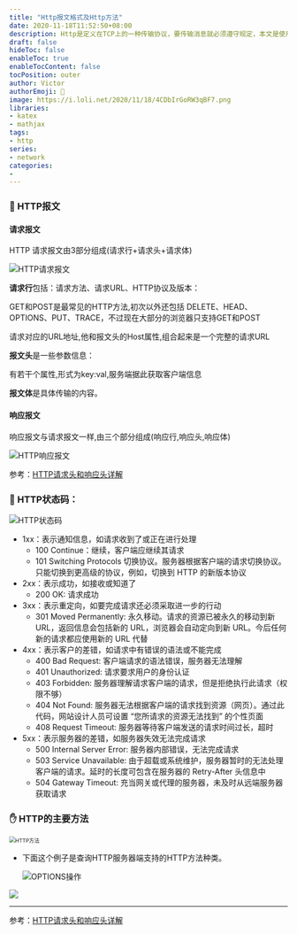 ```yaml
---
title: "Http报文格式及Http方法"
date: 2020-11-18T11:52:50+08:00
description: Http是定义在TCP上的一种传输协议，要传输消息就必须遵守规定，本文是使用Http的发送消息与接受消息的报文规定及方法。
draft: false
hideToc: false
enableToc: true
enableTocContent: false
tocPosition: outer
author: Victor
authorEmoji: 👻
image: https://i.loli.net/2020/11/18/4CDbIrGoRW3qBF7.png
libraries:
- katex
- mathjax
tags:
- http
series:
- network
categories:
-
---
```


### :fallen_leaf: HTTP报文

#### 请求报文

HTTP 请求报文由3部分组成(请求行+请求头+请求体)

![HTTP请求报文](https://i.loli.net/2020/11/11/pGh3toQX8WC6Nq5.png)

**请求行**包括：请求方法、请求URL、HTTP协议及版本：

GET和POST是最常见的HTTP方法,初次以外还包括 DELETE、HEAD、OPTIONS、PUT、TRACE，不过现在大部分的浏览器只支持GET和POST

请求对应的URL地址,他和报文头的Host属性,组合起来是一个完整的请求URL



**报文头**是一些参数信息：

有若干个属性,形式为key:val,服务端据此获取客户端信息

**报文体**是具体传输的内容。



#### 响应报文

响应报文与请求报文一样,由三个部分组成(响应行,响应头,响应体)

![HTTP响应报文](https://i.loli.net/2020/11/11/vtYpgrFsSqO6UTA.png)



参考：[HTTP请求头和响应头详解](https://www.jianshu.com/p/9a68281a3c84)

### :station: HTTP状态码：

![HTTP状态码](https://i.loli.net/2020/10/19/3Ow5z4nsGbPrMoD.png)

- 1xx：表示通知信息，如请求收到了或正在进行处理
  - 100 Continue：继续，客户端应继续其请求
  - 101 Switching Protocols 切换协议。服务器根据客户端的请求切换协议。只能切换到更高级的协议，例如，切换到 HTTP 的新版本协议
- 2xx：表示成功，如接收或知道了
  - 200 OK: 请求成功
- 3xx：表示重定向，如要完成请求还必须采取进一步的行动
  - 301 Moved Permanently: 永久移动。请求的资源已被永久的移动到新 URL，返回信息会包括新的 URL，浏览器会自动定向到新 URL。今后任何新的请求都应使用新的 URL 代替
- 4xx：表示客户的差错，如请求中有错误的语法或不能完成
  - 400 Bad Request: 客户端请求的语法错误，服务器无法理解
  - 401 Unauthorized: 请求要求用户的身份认证
  - 403 Forbidden: 服务器理解请求客户端的请求，但是拒绝执行此请求（权限不够）
  - 404 Not Found: 服务器无法根据客户端的请求找到资源（网页）。通过此代码，网站设计人员可设置 “您所请求的资源无法找到” 的个性页面
  - 408 Request Timeout: 服务器等待客户端发送的请求时间过长，超时
- 5xx：表示服务器的差错，如服务器失效无法完成请求
  - 500 Internal Server Error: 服务器内部错误，无法完成请求
  - 503 Service Unavailable: 由于超载或系统维护，服务器暂时的无法处理客户端的请求。延时的长度可包含在服务器的 Retry-After 头信息中
  - 504 Gateway Timeout: 充当网关或代理的服务器，未及时从远端服务器获取请求

### :hand: HTTP的主要方法

<img src="https://i.loli.net/2020/11/07/3rBJ2u5WDK7kRZF.png" alt="HTTP方法" style="zoom: 67%;" />

* 下面这个例子是查询HTTP服务器端支持的HTTP方法种类。

  ![OPTIONS操作](https://i.loli.net/2020/11/11/5VeAOKHfTIRpuvL.png)

![](https://i.loli.net/2020/11/18/tqCpRlavKHYjUcd.png)

---

参考：[HTTP请求头和响应头详解](https://www.jianshu.com/p/9a68281a3c84)